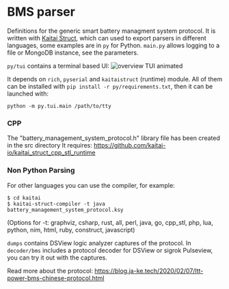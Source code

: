 # BMS parser
Definitions for the generic smart battery managment system protocol. 
It is written with [Kaitai Struct](https://kaitai.io/), which can used to export parsers in different languages, some examples are in `py` for Python. `main.py` allows logging to a file or MongoDB instance, see the parameters.

`py/tui` contains a terminal based UI:
![overview TUI animated](tui.gif)

It depends on `rich`, `pyserial` and `kaitaistruct` (runtime) module. 
All of them can be installed with `pip install -r py/requirements.txt`, then it can be launched with:
```
python -m py.tui.main /path/to/tty
```


### CPP
The "battery_management_system_protocol.h" library file has been created in the src directory
It requires: https://github.com/kaitai-io/kaitai_struct_cpp_stl_runtime


### Non Python Parsing
For other languages you can use the compiler, for example:
```terminal
$ cd kaitai
$ kaitai-struct-compiler -t java battery_management_system_protocol.ksy
```
(Options for -t: graphviz, csharp, rust, all, perl, java, go, cpp_stl, php, lua, python, nim, html, ruby, construct, javascript)

`dumps` contains DSView logic analyzer captures of the protocol. In `decoder/bms` includes a protocol decoder for DSView or sigrok Pulseview, you can try it out with the captures.

Read more about the protocol: https://blog.ja-ke.tech/2020/02/07/ltt-power-bms-chinese-protocol.html

